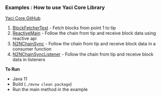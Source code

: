 ### Examples : How to use Yaci Core Library

[Yaci Core GitHub](https://github.com/bloxbean/yaci-core)

1. [BlockFetcherTest](src/main/java/com/bloxbean/cardano/yaci/hello/BlockFetchTest.java) - Fetch blocks from point 1 to tip
2. [ReactiveMain](src/main/java/com/bloxbean/cardano/yaci/hello/ReactiveMain.java)  - Follow the chain from tip and receive block data using reactive api
3. [N2NChainSync](src/main/java/com/bloxbean/cardano/yaci/hello/N2NChainSyncMain.java) - Follow the chain from tip and receive block data in a consumer function
4. [N2NChainSyncListener](src/main/java/com/bloxbean/cardano/yaci/hello/N2NChainSyncListenerMain.java) - Follow the chain from tip and receive block data in listeners

**To Run**
- Java 11
- Build (``./mvnw clean package``)
- Run the main method in the example

